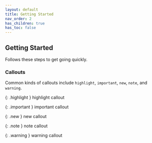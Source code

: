 ```yaml
---
layout: default
title: Getting Started
nav_order: 2
has_children: true
has_toc: false
---
```


## Getting Started
Follows these steps to get going quickly.

### Callouts
Common kinds of callouts include `highlight`, `important`, `new`, `note`, and `warning`.

{: .highlight }
highlight callout

{: .important }
important callout

{: .new }
new callout

{: .note }
note callout

{: .warning }
warning callout